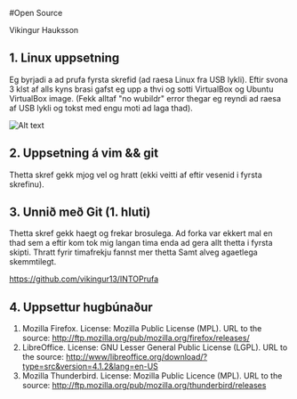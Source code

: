 #Open Source

Vikingur Hauksson

## 1. Linux uppsetning

Eg byrjadi a ad prufa fyrsta skrefid (ad raesa Linux fra USB lykli). Eftir svona 3 klst af alls kyns brasi gafst eg upp a thvi og sotti VirtualBox og Ubuntu VirtualBox image.
(Fekk alltaf "no wubildr" error thegar eg reyndi ad raesa af USB lykli og tokst med engu moti ad laga thad).

![Alt text](/desktop/finally.png)

## 2. Uppsetning á vim && git

Thetta skref gekk mjog vel og hratt (ekki veitti af eftir vesenid i fyrsta skrefinu).

## 3. Unnið með Git (1. hluti)

Thetta skref gekk haegt og frekar brosulega. Ad forka var ekkert mal en thad sem a eftir kom tok mig langan tima enda ad gera allt thetta i fyrsta skipti. Thratt fyrir timafrekju fannst mer thetta Samt alveg agaetlega skemmtilegt.

<https://github.com/vikingur13/INTOPrufa>

## 4. Uppsettur hugbúnaður

1. Mozilla Firefox. License: Mozilla Public License (MPL). URL to the source: <http://ftp.mozilla.org/pub/mozilla.org/firefox/releases/>
2. LibreOffice. License: GNU Lesser General Public License (LGPL). URL to the source: <http://www/libreoffice.org/download/?type=src&version=4.1.2&lang=en-US>
3. Mozilla Thunderbird. License: Mozilla Public Licence (MPL). URL to the source: <http://ftp.mozilla.org/pub/mozilla.org/thunderbird/releases>
 





